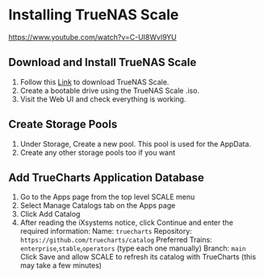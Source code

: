 # Installing TrueNAS Scale
https://www.youtube.com/watch?v=C-UI8Wvl9YU

## Download and Install TrueNAS Scale
1. Follow this [Link](https://www.truenas.com/download-truenas-scale/ "TrueNas Scale") to download TrueNAS Scale.
2. Create a bootable drive using the TrueNAS Scale .iso.
3. Visit the Web UI and check everything is working.

## Create Storage Pools
1. Under Storage, Create a new pool. This pool is used for the AppData.
2. Create any other storage pools too if you want

## Add TrueCharts Application Database
1. Go to the Apps page from the top level SCALE menu
2. Select Manage Catalogs tab on the Apps page
3. Click Add Catalog
4. After reading the iXsystems notice, click Continue and enter the required information: Name: `truecharts` Repository: `https://github.com/truecharts/catalog` Preferred Trains: `enterprise`,`stable`,`operators` (type each one manually) Branch: `main`
Click Save and allow SCALE to refresh its catalog with TrueCharts (this may take a few minutes)
